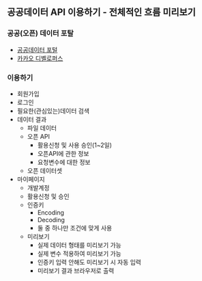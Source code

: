 ## 공공데이터 API 이용하기 - 전체적인 흐름 미리보기
### 공공(오픈) 데이터 포탈
- [공공데이터 포털](https://www.data.go.kr)
- [카카오 디벨로퍼스](https://developers.kakao.com)

### 이용하기
- 회원가입
- 로그인
- 필요한(관심있는)데이터 검색
- 데이터 결과
  - 파일 데이터
  - 오픈 API
    - 활용신청 및 사용 승인(1~2일)
    - 오픈API에 관한 정보
    - 요청변수에 대한 정보
  - 오픈 데이터셋
- 마이페이지
  - 개발계정 
  - 활용신청 및 승인
  - 인증키
    - Encoding
    - Decoding
    - 둘 중 하나만 조건에 맞게 사용
  - 미리보기
    - 실제 데이터 형태를 미리보기 가능
    - 실제 변수 적용하여 미리보기 가능
    - 인증키 입력 안해도 미리보기 시 자동 입력
    - 미리보기 결과 브라우저로 출력